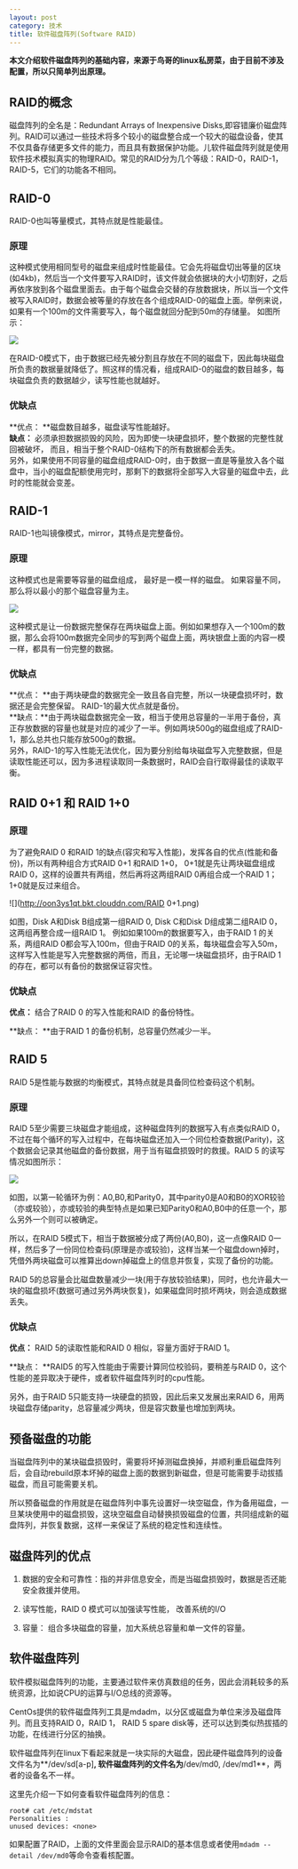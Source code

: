 ```yaml
---
layout: post
category: 技术
title: 软件磁盘阵列(Software RAID)
---
```

**本文介绍软件磁盘阵列的基础内容，来源于鸟哥的linux私房菜，由于目前不涉及配置，所以只简单列出原理。**  

## RAID的概念
磁盘阵列的全名是：Redundant Arrays of Inexpensive Disks,即容错廉价磁盘阵列。RAID可以通过一些技术将多个较小的磁盘整合成一个较大的磁盘设备，使其不仅具备存储更多文件的能力，而且具有数据保护功能。儿软件磁盘阵列就是使用软件技术模拟真实的物理RAID。常见的RAID分为几个等级：RAID-0，RAID-1，RAID-5，它们的功能各不相同。

## RAID-0
RAID-0也叫等量模式，其特点就是性能最佳。  
### 原理
这种模式使用相同型号的磁盘来组成时性能最佳。它会先将磁盘切出等量的区块(如4kb)，然后当一个文件要写入RAID时，该文件就会依据块的大小切割好，之后再依序放到各个磁盘里面去。由于每个磁盘会交替的存放数据块，所以当一个文件被写入RAID时，数据会被等量的存放在各个组成RAID-0的磁盘上面。举例来说，如果有一个100m的文件需要写入，每个磁盘就回分配到50m的存储量。 如图所示：

![](http://oon3ys1qt.bkt.clouddn.com/RAID-0.png)   

在RAID-0模式下，由于数据已经先被分割且存放在不同的磁盘下，因此每块磁盘所负责的数据量就降低了。照这样的情况看，组成RAID-0的磁盘的数目越多，每块磁盘负责的数据越少，读写性能也就越好。

### 优缺点
**优点： **磁盘数目越多，磁盘读写性能越好。   
**缺点：** 必须承担数据损毁的风险，因为即使一块硬盘损坏，整个数据的完整性就回被破坏， 而且，相当于整个RAID-0结构下的所有数据都会丢失。  
另外，如果使用不同容量的磁盘组成RAID-0时，由于数据一直是等量放入各个磁盘中，当小的磁盘配额使用完时，那剩下的数据将全部写入大容量的磁盘中去，此时的性能就会变差。  

## RAID-1
RAID-1也叫镜像模式，mirror，其特点是完整备份。
### 原理
这种模式也是需要等容量的磁盘组成， 最好是一模一样的磁盘。  如果容量不同，那么将以最小的那个磁盘容量为主。    

![](http://oon3ys1qt.bkt.clouddn.com/RAID-1.png)   

这种模式是让一份数据完整保存在两块磁盘上面。例如如果想存入一个100m的数据，那么会将100m数据完全同步的写到两个磁盘上面，两块银盘上面的内容一模一样，都具有一份完整的数据。
### 优缺点
**优点： **由于两块硬盘的数据完全一致且各自完整，所以一块硬盘损坏时，数据还是会完整保留。 RAID-1的最大优点就是备份。   
**缺点：**由于两块磁盘数据完全一致，相当于使用总容量的一半用于备份，真正存放数据的容量也就是对应的减少了一半。例如两块500g的磁盘组成了RAID-1，那么总共也只能存放500g的数据。  
另外，RAID-1的写入性能无法优化，因为要分别给每块磁盘写入完整数据，但是读取性能还可以，因为多进程读取同一条数据时，RAID会自行取得最佳的读取平衡。  

## RAID 0+1 和 RAID 1+0
### 原理
为了避免RAID 0 和RAID 1的缺点(容灾和写入性能)，发挥各自的优点(性能和备份)，所以有两种组合方式RAID 0+1 和RAID 1+0， 0+1就是先让两块磁盘组成RAID 0，这样的设置共有两组，然后再将这两组RAID 0再组合成一个RAID 1； 1+0就是反过来组合。   

![](http://oon3ys1qt.bkt.clouddn.com/RAID 0+1.png)

如图，Disk A和Disk B组成第一组RAID 0, Disk C和Disk D组成第二组RAID 0，这两组再整合成一组RAID 1。 例如如果100m的数据要写入，由于RAID 1 的关系，两组RAID 0都会写入100m，但由于RAID 0的关系，每块磁盘会写入50m，这样写入性能是写入完整数据的两倍，而且，无论哪一块磁盘损坏，由于RAID 1 的存在，都可以有备份的数据保证容灾性。  
### 优缺点
**优点：** 结合了RAID 0 的写入性能和RAID 的备份特性。
    
**缺点： **由于RAID 1 的备份机制，总容量仍然减少一半。  

## RAID 5
RAID 5是性能与数据的均衡模式，其特点就是具备同位检查码这个机制。  
### 原理
RAID 5至少需要三块磁盘才能组成，这种磁盘阵列的数据写入有点类似RAID 0，不过在每个循环的写入过程中，在每块磁盘还加入一个同位检查数据(Parity)，这个数据会记录其他磁盘的备份数据，用于当有磁盘损毁时的救援。RAID 5 的读写情况如图所示：   

![](http://oon3ys1qt.bkt.clouddn.com/RAID-5.png)

如图，以第一轮循环为例：A0,B0,和Parity0，其中parity0是A0和B0的XOR较验（亦或较验），亦或较验的典型特点是如果已知Parity0和A0,B0中的任意一个，那么另外一个则可以被确定。  

所以，在RAID 5模式下，相当于数据被分成了两份(A0,B0)，这一点像RAID 0一样，然后多了一份同位检查码(原理是亦或较验)，这样当某一个磁盘down掉时，凭借外两块磁盘可以推算出down掉磁盘上的信息并恢复，实现了备份的功能。  

RAID 5的总容量会比磁盘数量减少一块(用于存放较验结果)，同时，也允许最大一块的磁盘损坏(数据可通过另外两块恢复)，如果磁盘同时损坏两块，则会造成数据丢失。   

###  优缺点
**优点：** RAID 5的读取性能和RAID 0 相似，容量方面好于RAID 1。
  
**缺点： **RAID5 的写入性能由于需要计算同位校验码，要稍差与RAID 0，这个性能的差异取决于硬件，或者软件磁盘阵列时的cpu性能。 
 
另外，由于RAID 5只能支持一块硬盘的损毁，因此后来又发展出来RAID 6，用两块磁盘存储parity，总容量减少两块，但是容灾数量也增加到两块。

## 预备磁盘的功能

当磁盘阵列中的某块磁盘损毁时，需要将坏掉测磁盘换掉，并顺利重启磁盘阵列后，会自动rebuild原本坏掉的磁盘上面的数据到新磁盘，但是可能需要手动拔插磁盘，而且可能需要关机。  

所以预备磁盘的作用就是在磁盘阵列中事先设置好一块空磁盘，作为备用磁盘，一旦某块使用中的磁盘损毁，这块空磁盘自动替换损毁磁盘的位置，共同组成新的磁盘阵列，并恢复数据，这样一来保证了系统的稳定性和连续性。  

## 磁盘阵列的优点
1. 数据的安全和可靠性：指的并非信息安全，而是当磁盘损毁时，数据是否还能安全救援并使用。  

2. 读写性能，RAID 0 模式可以加强读写性能， 改善系统的I/O

3. 容量： 组合多块磁盘的容量，加大系统总容量和单一文件的容量。  


## 软件磁盘阵列

软件模拟磁盘阵列的功能，主要通过软件来仿真数组的任务，因此会消耗较多的系统资源，比如说CPU的运算与I/O总线的资源等。  

CentOs提供的软件磁盘阵列工具是mdadm，以分区或磁盘为单位来涉及磁盘阵列。而且支持RAID 0，RAID 1， RAID 5 spare disk等，还可以达到类似热拔插的功能，在线进行分区的抽换。  

软件磁盘阵列在linux下看起来就是一块实际的大磁盘，因此硬件磁盘阵列的设备文件名为**/dev/sd[a-p]**, 软件磁盘阵列的文件名为**/dev/md0, /dev/md1**，两者的设备名不一样。  

这里先介绍一下如何查看软件磁盘阵列的信息：
```shell
root# cat /etc/mdstat
Personalities : 
unused devices: <none>
```
如果配置了RAID，上面的文件里面会显示RAID的基本信息或者使用`mdadm --detail /dev/md0`等命令查看核配置。
